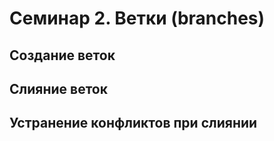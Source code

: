 # Семинар 2. Ветки (branches)

## Создание веток

## Слияние веток

## Устранение конфликтов при слиянии